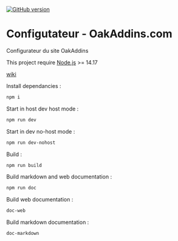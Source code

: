 [![GitHub version](https://badge.fury.io/gh/P0ulpy%2FConfigurateur-OakAddins.svg)](https://badge.fury.io/gh/P0ulpy%2FConfigurateur-OakAddins)

# Configutateur - OakAddins.com

Configurateur du site OakAddins

This project require [Node.js](https://nodejs.org) >= 14.17

[wiki](https://github.com/P0ulpy/Configurateur-OakAddins/tree/master/docs/wiki)


Install dependancies :
```bash
npm i 
```

Start in host dev host mode :
```bash
npm run dev
```
Start in dev no-host mode :
```bash
npm run dev-nohost
```

Build :
```bash
npm run build
```

Build markdown and web documentation :
```bash
npm run doc
```

Build web documentation :
```bash
doc-web 
```

Build markdown documentation :
```bash
doc-markdown
```